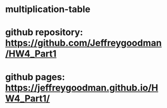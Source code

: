 # multiplication-table
# github repository: https://github.com/Jeffreygoodman/HW4_Part1
# github pages: https://jeffreygoodman.github.io/HW4_Part1/